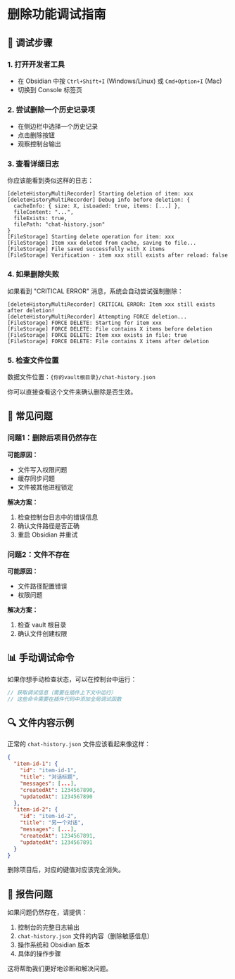 # 删除功能调试指南

## 🔧 调试步骤

### 1. 打开开发者工具
- 在 Obsidian 中按 `Ctrl+Shift+I` (Windows/Linux) 或 `Cmd+Option+I` (Mac)
- 切换到 Console 标签页

### 2. 尝试删除一个历史记录项
- 在侧边栏中选择一个历史记录
- 点击删除按钮
- 观察控制台输出

### 3. 查看详细日志
你应该能看到类似这样的日志：

```
[deleteHistoryMultiRecorder] Starting deletion of item: xxx
[deleteHistoryMultiRecorder] Debug info before deletion: {
  cacheInfo: { size: X, isLoaded: true, items: [...] },
  fileContent: "...",
  fileExists: true,
  filePath: "chat-history.json"
}
[FileStorage] Starting delete operation for item: xxx
[FileStorage] Item xxx deleted from cache, saving to file...
[FileStorage] File saved successfully with X items
[FileStorage] Verification - item xxx still exists after reload: false
```

### 4. 如果删除失败
如果看到 "CRITICAL ERROR" 消息，系统会自动尝试强制删除：

```
[deleteHistoryMultiRecorder] CRITICAL ERROR: Item xxx still exists after deletion!
[deleteHistoryMultiRecorder] Attempting FORCE deletion...
[FileStorage] FORCE DELETE: Starting for item xxx
[FileStorage] FORCE DELETE: File contains X items before deletion
[FileStorage] FORCE DELETE: Item xxx exists in file: true
[FileStorage] FORCE DELETE: File contains X items after deletion
```

### 5. 检查文件位置
数据文件位置：`{你的vault根目录}/chat-history.json`

你可以直接查看这个文件来确认删除是否生效。

## 🐛 常见问题

### 问题1：删除后项目仍然存在
**可能原因：**
- 文件写入权限问题
- 缓存同步问题
- 文件被其他进程锁定

**解决方案：**
1. 检查控制台日志中的错误信息
2. 确认文件路径是否正确
3. 重启 Obsidian 并重试

### 问题2：文件不存在
**可能原因：**
- 文件路径配置错误
- 权限问题

**解决方案：**
1. 检查 vault 根目录
2. 确认文件创建权限

## 📊 手动调试命令

如果你想手动检查状态，可以在控制台中运行：

```javascript
// 获取调试信息（需要在插件上下文中运行）
// 这些命令需要在插件代码中添加全局调试函数
```

## 🔍 文件内容示例

正常的 `chat-history.json` 文件应该看起来像这样：

```json
{
  "item-id-1": {
    "id": "item-id-1",
    "title": "对话标题",
    "messages": [...],
    "createdAt": 1234567890,
    "updatedAt": 1234567890
  },
  "item-id-2": {
    "id": "item-id-2",
    "title": "另一个对话",
    "messages": [...],
    "createdAt": 1234567891,
    "updatedAt": 1234567891
  }
}
```

删除项目后，对应的键值对应该完全消失。

## 📝 报告问题

如果问题仍然存在，请提供：

1. 控制台的完整日志输出
2. `chat-history.json` 文件的内容（删除敏感信息）
3. 操作系统和 Obsidian 版本
4. 具体的操作步骤

这将帮助我们更好地诊断和解决问题。